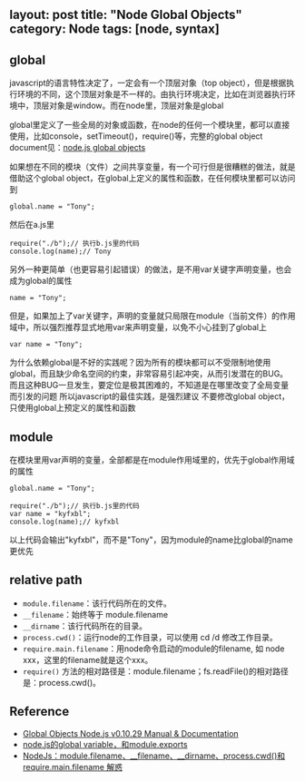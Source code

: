 layout: post
title: "Node Global Objects"
category: Node
tags: [node, syntax]
---

## global

javascript的语言特性决定了，一定会有一个顶层对象（top object），但是根据执行环境的不同，这个顶层对象是不一样的。由执行环境决定，比如在浏览器执行环境中，顶层对象是window。而在node里，顶层对象是global

global里定义了一些全局的对象或函数，在node的任何一个模块里，都可以直接使用，比如console，setTimeout()，require()等，完整的global object document见：[node.js global objects](http://nodejs.org/api/globals.html)

如果想在不同的模块（文件）之间共享变量，有一个可行但是很糟糕的做法，就是借助这个global object，在global上定义的属性和函数，在任何模块里都可以访问到

	global.name = "Tony";
  
然后在a.js里 

    require("./b");// 执行b.js里的代码
    console.log(name);// Tony

<!-- more -->
  
另外一种更简单（也更容易引起错误）的做法，是不用var关键字声明变量，也会成为global的属性 

    name = "Tony";

  
但是，如果加上了var关键字，声明的变量就只局限在module（当前文件）的作用域中，所以强烈推荐显式地用var来声明变量，以免不小心挂到了global上 

    var name = "Tony";

为什么依赖global是不好的实践呢？因为所有的模块都可以不受限制地使用global，而且缺少命名空间的约束，非常容易引起冲突，从而引发潜在的BUG。而且这种BUG一旦发生，要定位是极其困难的，不知道是在哪里改变了全局变量而引发的问题 所以javascript的最佳实践，是强烈建议 不要修改global object，只使用global上预定义的属性和函数

## module

在模块里用var声明的变量，全部都是在module作用域里的，优先于global作用域的属性

    global.name = "Tony";

    require("./b");// 执行b.js里的代码
    var name = "kyfxbl";
    console.log(name);// kyfxbl

  
以上代码会输出"kyfxbl"，而不是"Tony"，因为module的name比global的name更优先

## relative path

- `module.filename`：该行代码所在的文件。
- `__filename`：始终等于 module.filename
- `__dirname`：该行代码所在的目录。
- `process.cwd()`：运行node的工作目录，可以使用  cd /d 修改工作目录。
- `require.main.filename`：用node命令启动的module的filename, 如 node xxx，这里的filename就是这个xxx。
- `require()` 方法的相对路径是：module.filename；fs.readFile()的相对路径是：process.cwd()。

## Reference

- [Global Objects Node.js v0.10.29 Manual & Documentation](http://nodejs.org/docs/latest/api/globals.html#globals_dirname)
- [node.js的global variable，和module.exports](http://blog.csdn.net/kyfxbl/article/details/12587385)
- [NodeJs：module.filename、__filename、__dirname、process.cwd()和require.main.filename 解惑](http://www.cnblogs.com/happyframework/archive/2013/05/16/3080910.html)

